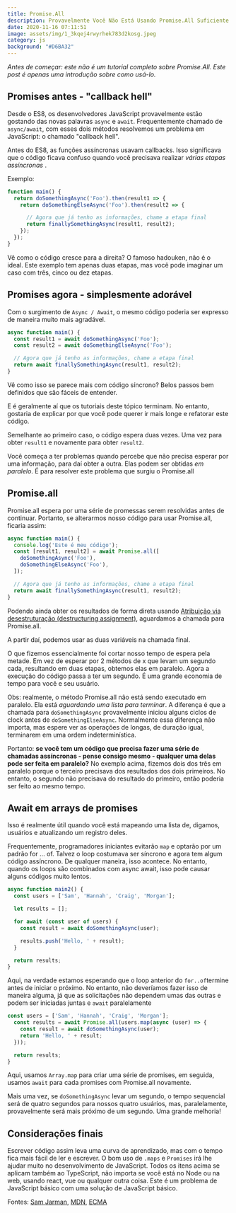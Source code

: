 ```yaml
---
title: Promise.All
description: Provavelmente Você Não Está Usando Promise.All Suficiente
date: 2020-11-16 07:11:51
image: assets/img/1_3kqej4rwyrhek783d2kosg.jpeg
category: js
background: "#D6BA32"
---
```

*Antes de começar: este não é um tutorial completo sobre Promise.All. Este post é apenas uma introdução sobre como usá-lo.*

## Promises antes - "callback hell"

Desde o ES8, os desenvolvedores JavaScript provavelmente estão gostando das novas palavras `async` e `await`. Frequentemente chamado de `async/await`, com esses dois métodos resolvemos um problema em JavaScript: o chamado "callback hell".

Antes do ES8, as funções assíncronas usavam callbacks. Isso significava que o código ficava confuso quando você precisava realizar *várias etapas assíncronas* .

Exemplo:

```javascript
function main() {
  return doSomethingAsync('Foo').then(result1 => {
    return doSomethingElseAsync('Foo').then(result2 => {

      // Agora que já tenho as informações, chame a etapa final
      return finallySomethingAsync(result1, result2);
    });
  });
}
```

Vê como o código cresce para a direita? O famoso hadouken, não é o ideal. Este exemplo tem apenas duas etapas, mas você pode imaginar um caso com três, cinco ou dez etapas.

## Promises agora - simplesmente adorável

Com o surgimento de `Async / Await`, o mesmo código poderia ser expresso de maneira muito mais agradável.

```javascript
async function main() {
  const result1 = await doSomethingAsync('Foo');
  const result2 = await doSomethingElseAsync('Foo');

  // Agora que já tenho as informações, chame a etapa final
  return await finallySomethingAsync(result1, result2);
}
```

Vê como isso se parece mais com código síncrono? Belos passos bem definidos que são fáceis de entender.

E é geralmente aí que os tutoriais deste tópico terminam. No entanto, gostaria de explicar por que você pode querer ir mais longe e refatorar este código.

Semelhante ao primeiro caso, o código espera duas vezes. Uma vez para obter `result1` e novamente para obter `result2`.

Você começa a ter problemas quando percebe que não precisa esperar por uma informação, para daí obter a outra. Elas podem ser obtidas *em paralelo*. É para resolver este problema que surgiu o Promise.all

## Promise.all

Promise.all espera por uma série de promessas serem resolvidas antes de continuar. Portanto, se alterarmos nosso código para usar Promise.all, ficaria assim:

```javascript
async function main() {
  console.log('Este é meu código');
  const [result1, result2] = await Promise.all([
    doSomethingAsync('Foo'),
    doSomethingElseAsync('Foo'),
  ]);

  // Agora que já tenho as informações, chame a etapa final
  return await finallySomethingAsync(result1, result2);
}
```

Podendo ainda obter os resultados de forma direta usando [Atribuição via desestruturação (destructuring assignment)](https://developer.mozilla.org/pt-BR/docs/Web/JavaScript/Reference/Operators/Atribuicao_via_desestruturacao), aguardamos a chamada para Promise.all.

A partir daí, podemos usar as duas variáveis ​​na chamada final.

O que fizemos essencialmente foi cortar nosso tempo de espera pela metade. Em vez de esperar por 2 métodos de x que levam um segundo cada, resultando em duas etapas, obtemos elas em paralelo. Agora a execução do código passa a ter um segundo. É uma grande economia de tempo para você e seu usuário.

Obs: realmente, o método Promise.all não está sendo executado em paralelo. Ela está *aguardando uma lista para terminar*. A diferença é que a chamada para `doSomethingAsync` provavelmente iniciou alguns ciclos de clock antes de `doSomethingElseAsync`. Normalmente essa diferença não importa, mas espere ver as operações de longas, de duração igual, terminarem em uma ordem indeterminística.

Portanto: **se você tem um código que precisa fazer uma série de chamadas assíncronas - pense consigo mesmo - qualquer uma delas pode ser feita em paralelo?** No exemplo acima, fizemos dois dos três em paralelo porque o terceiro precisava dos resultados dos dois primeiros. No entanto, o segundo não precisava do resultado do primeiro, então poderia ser feito ao mesmo tempo.

## Await em arrays de promises

Isso é realmente útil quando você está mapeando uma lista de, digamos, usuários e atualizando um registro deles.

Frequentemente, programadores iniciantes evitarão `map` e optarão por um padrão for ... of. Talvez o loop costumava ser síncrono e agora tem algum código assíncrono. De qualquer maneira, isso acontece. No entanto, quando os loops são combinados com async await, isso pode causar alguns códigos muito lentos.

```javascript
async function main2() {
  const users = ['Sam', 'Hannah', 'Craig', 'Morgan'];

  let results = [];

  for await (const user of users) {
    const result = await doSomethingAsync(user);

    results.push('Hello, ' + result);
  }

  return results;
}
```

Aqui, na verdade estamos esperando que o loop anterior do `for..of`termine antes de iniciar o próximo. No entanto, não deveríamos fazer isso de maneira alguma, já que as solicitações não dependem umas das outras e podem ser iniciadas juntas e `await` paralelamente

```javascript
const users = ['Sam', 'Hannah', 'Craig', 'Morgan'];
  const results = await Promise.all(users.map(async (user) => {
    const result = await doSomethingAsync(user);
    return 'Hello, ' + result;
  }));

  return results;
}
```

Aqui, usamos `Array.map` para criar uma série de promises, em seguida, usamos `await` para cada promises com Promise.all novamente.

Mais uma vez, se `doSomethingAsync` levar um segundo, o tempo sequencial será de quatro segundos para nossos quatro usuários, mas, paralelamente, provavelmente será mais próximo de um segundo. Uma grande melhoria!

## Considerações finais

Escrever código assim leva uma curva de aprendizado, mas com o tempo fica mais fácil de ler e escrever. O bom uso de `.maps` e `Promises` irá lhe ajudar muito no desenvolvimento de JavaScript. Todos os itens acima se aplicam também ao TypeScript, não importa se você está no Node ou na web, usando react, vue ou qualquer outra coisa. Este é um problema de JavaScript básico com uma solução de JavaScript básico.

Fontes: [Sam Jarman](https://www.samjarman.co.nz/blog/promisedotall), [MDN](https://developer.mozilla.org/pt-BR/docs/Web/JavaScript/Reference/Global_Objects/Promise/all), [ECMA](https://www.ecma-international.org/ecma-262/10.0/index.html#sec-promise.all)